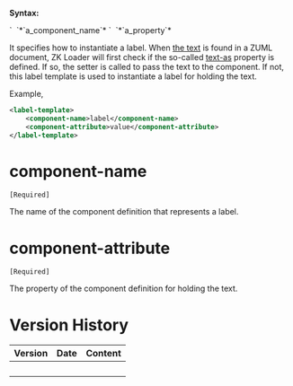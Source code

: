 **Syntax:**

<label-template>  
`  `<component-name>*`a_component_name`*</component-name>  
`  `<component-attribute>*`a_property`*</component-attribute>  
</label-template>

It specifies how to instantiate a label. When [the
text](ZUML_Reference/ZUML/Texts) is found in a ZUML document,
ZK Loader will first check if the so-called
[text-as](ZK_Client-side_Reference/Language_Definition/component)
property is defined. If so, the setter is called to pass the text to the
component. If not, this label template is used to instantiate a label
for holding the text.

Example,

``` xml
<label-template>
    <component-name>label</component-name>
    <component-attribute>value</component-attribute>
</label-template>
```

# component-name

`[Required]`

The name of the component definition that represents a label.

# component-attribute

`[Required]`

The property of the component definition for holding the text.

# Version History

| Version | Date | Content |
|---------|------|---------|
|         |      |         |
